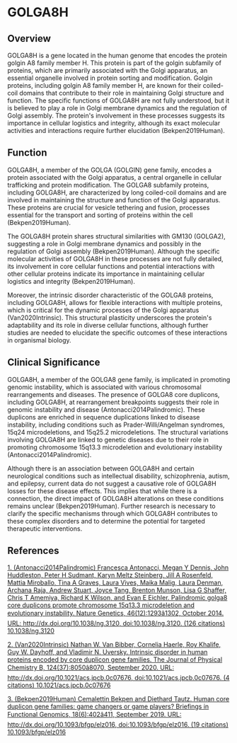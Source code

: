 # GOLGA8H

## Overview
GOLGA8H is a gene located in the human genome that encodes the protein golgin A8 family member H. This protein is part of the golgin subfamily of proteins, which are primarily associated with the Golgi apparatus, an essential organelle involved in protein sorting and modification. Golgin proteins, including golgin A8 family member H, are known for their coiled-coil domains that contribute to their role in maintaining Golgi structure and function. The specific functions of GOLGA8H are not fully understood, but it is believed to play a role in Golgi membrane dynamics and the regulation of Golgi assembly. The protein's involvement in these processes suggests its importance in cellular logistics and integrity, although its exact molecular activities and interactions require further elucidation (Bekpen2019Human).

## Function
GOLGA8H, a member of the GOLGA (GOLGIN) gene family, encodes a protein associated with the Golgi apparatus, a central organelle in cellular trafficking and protein modification. The GOLGA8 subfamily proteins, including GOLGA8H, are characterized by long coiled-coil domains and are involved in maintaining the structure and function of the Golgi apparatus. These proteins are crucial for vesicle tethering and fusion, processes essential for the transport and sorting of proteins within the cell (Bekpen2019Human).

The GOLGA8H protein shares structural similarities with GM130 (GOLGA2), suggesting a role in Golgi membrane dynamics and possibly in the regulation of Golgi assembly (Bekpen2019Human). Although the specific molecular activities of GOLGA8H in these processes are not fully detailed, its involvement in core cellular functions and potential interactions with other cellular proteins indicate its importance in maintaining cellular logistics and integrity (Bekpen2019Human).

Moreover, the intrinsic disorder characteristic of the GOLGA8 proteins, including GOLGA8H, allows for flexible interactions with multiple proteins, which is critical for the dynamic processes of the Golgi apparatus (Van2020Intrinsic). This structural plasticity underscores the protein's adaptability and its role in diverse cellular functions, although further studies are needed to elucidate the specific outcomes of these interactions in organismal biology.

## Clinical Significance
GOLGA8H, a member of the GOLGA8 gene family, is implicated in promoting genomic instability, which is associated with various chromosomal rearrangements and diseases. The presence of GOLGA8 core duplicons, including GOLGA8H, at rearrangement breakpoints suggests their role in genomic instability and disease (Antonacci2014Palindromic). These duplicons are enriched in sequence duplications linked to disease instability, including conditions such as Prader-Willi/Angelman syndromes, 15q24 microdeletions, and 15q25.2 microdeletions. The structural variations involving GOLGA8H are linked to genetic diseases due to their role in promoting chromosome 15q13.3 microdeletion and evolutionary instability (Antonacci2014Palindromic).

Although there is an association between GOLGA8H and certain neurological conditions such as intellectual disability, schizophrenia, autism, and epilepsy, current data do not suggest a causative role of GOLGA8H losses for these disease effects. This implies that while there is a connection, the direct impact of GOLGA8H alterations on these conditions remains unclear (Bekpen2019Human). Further research is necessary to clarify the specific mechanisms through which GOLGA8H contributes to these complex disorders and to determine the potential for targeted therapeutic interventions.


## References


[1. (Antonacci2014Palindromic) Francesca Antonacci, Megan Y Dennis, John Huddleston, Peter H Sudmant, Karyn Meltz Steinberg, Jill A Rosenfeld, Mattia Miroballo, Tina A Graves, Laura Vives, Maika Malig, Laura Denman, Archana Raja, Andrew Stuart, Joyce Tang, Brenton Munson, Lisa G Shaffer, Chris T Amemiya, Richard K Wilson, and Evan E Eichler. Palindromic golga8 core duplicons promote chromosome 15q13.3 microdeletion and evolutionary instability. Nature Genetics, 46(12):1293â1302, October 2014. URL: http://dx.doi.org/10.1038/ng.3120, doi:10.1038/ng.3120. (126 citations) 10.1038/ng.3120](https://doi.org/10.1038/ng.3120)

[2. (Van2020Intrinsic) Nathan W. Van Bibber, Cornelia Haerle, Roy Khalife, Guy W. Dayhoff, and Vladimir N. Uversky. Intrinsic disorder in human proteins encoded by core duplicon gene families. The Journal of Physical Chemistry B, 124(37):8050â8070, September 2020. URL: http://dx.doi.org/10.1021/acs.jpcb.0c07676, doi:10.1021/acs.jpcb.0c07676. (4 citations) 10.1021/acs.jpcb.0c07676](https://doi.org/10.1021/acs.jpcb.0c07676)

[3. (Bekpen2019Human) Cemalettin Bekpen and Diethard Tautz. Human core duplicon gene families: game changers or game players? Briefings in Functional Genomics, 18(6):402â411, September 2019. URL: http://dx.doi.org/10.1093/bfgp/elz016, doi:10.1093/bfgp/elz016. (19 citations) 10.1093/bfgp/elz016](https://doi.org/10.1093/bfgp/elz016)